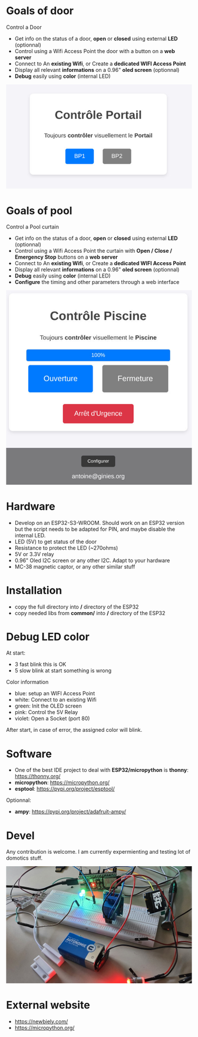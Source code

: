 # Goals of door

Control a Door

* Get info on the status of a door, **open** or **closed** using external **LED** (optionnal)
* Control using a Wifi Access Point the door with a button on a **web server**
* Connect to An **existing Wifi**, or Create a **dedicated WIFI Access Point**
* Display all relevant **informations** on a 0.96" **oled screen** (optionnal)
* **Debug** easily using **color** (internal LED)

![image](https://raw.githubusercontent.com/aginies/domotique/refs/heads/main/images/portail_web.jpg)

# Goals of pool

Control a Pool curtain

* Get info on the status of a door, **open** or **closed** using external **LED** (optionnal)
* Control using a Wifi Access Point the curtain with **Open / Close / Emergency Stop** buttons on a **web server**
* Connect to An **existing Wifi**, or Create a **dedicated WIFI Access Point**
* Display all relevant **informations** on a 0.96" **oled screen** (optionnal)
* **Debug** easily using **color** (internal LED)
* **Configure** the timing and other parameters through a web interface

![image](https://raw.githubusercontent.com/aginies/domotique/refs/heads/main/images/pool_web.jpg)

# Hardware

* Develop on an ESP32-S3-WROOM. Should work on an ESP32 version but the script needs to be adapted for PIN, and maybe disable the internal LED.
* LED (5V) to get status of the door
* Resistance to protect the LED (~270ohms)
* 5V or 3.3V relay
* 0.96" Oled I2C screen or any other I2C. Adapt to your hardware
* MC-38 magnetic captor, or any other similar stuff

# Installation

* copy the full directory into **/** directory of the ESP32
* copy needed libs from **common/** into **/** directory of the ESP32

# Debug LED color

At start:
* 3 fast blink this is OK
* 5 slow blink at start something is wrong

Color information
* blue: setup an WIFI Access Point
* white: Connect to an existing Wifi
* green: Init the OLED screen
* pink: Control the 5V Relay
* violet: Open a Socket (port 80)

After start, in case of error, the assigned color will blink.

# Software

* One of the best IDE project to deal with **ESP32/micropython** is **thonny**: https://thonny.org/
* **micropython**: https://micropython.org/
* **esptool**: https://pypi.org/project/esptool/

Optionnal:
* **ampy**: https://pypi.org/project/adafruit-ampy/

# Devel

Any contribution is welcome. I am currently expermienting and testing lot of domotics stuff.

![image](https://raw.githubusercontent.com/aginies/domotique/refs/heads/main/images/devel.jpg)

# External website

* https://newbiely.com/
* https://micropython.org/
